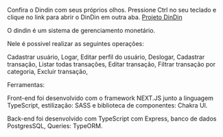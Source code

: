 
Confira o Dindin com seus próprios olhos. Pressione Ctrl no seu teclado e clique no link para abrir o DinDin em outra aba.
<a target="_blank" href="https://dindin-amber.vercel.app/">Projeto DinDin</a>

O dindin é um  sistema de gerenciamento monetário.

Nele é possivel realizar as seguintes operações:

Cadastrar usuário,
Logar,
Editar perfil do usuário,
Deslogar,
Cadastrar transação,
Listar todas transações,
Editar transação,
Filtrar transação por categoria,
Excluir transação,

Ferramentas:

Front-end foi desenvolvido com o framework NEXT.JS junto a linguagem TypeScript, estilização: SASS e biblioteca de componentes: Chakra UI.

Back-end foi desenvolvido com TypeScript com Express, banco de dados PostgresSQL, Queries: TypeORM.

